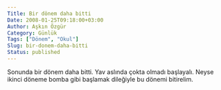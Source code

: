 ```yaml
---
Title: Bir dönem daha bitti
Date: 2008-01-25T09:18:00+03:00
Author: Aşkın Özgür
Category: Günlük
Tags: ["Dönem", "Okul"]
Slug: bir-donem-daha-bitti
Status: published
---
```


Sonunda bir dönem daha bitti. Yav aslında çokta olmadı başlayalı. Neyse ikinci döneme bomba gibi başlamak dileğiyle bu dönemi bitirelim.
